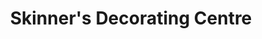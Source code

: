 ---
title: "Skinner's Decorating Centre"
url: /beinn-na-faoghla/skinners-decorating-centre/
shop: Baumarkt
---